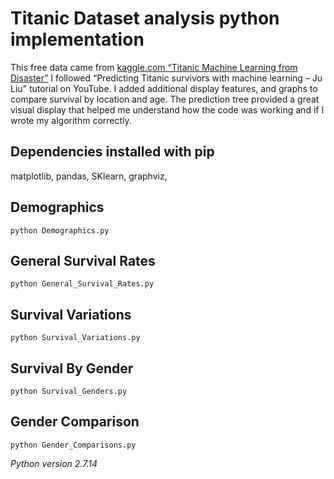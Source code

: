 # Titanic Dataset analysis python implementation
This free data came from [kaggle.com “Titanic Machine Learning from Disaster”](https://www.kaggle.com/c/titanic/data)
I followed “Predicting Titanic survivors with machine learning – Ju Liu”
tutorial on YouTube. I added additional display features, and graphs to compare survival by location and age.
The prediction tree provided a great visual display that helped me understand how the code was working and if I wrote my algorithm correctly.  

## Dependencies installed with pip
matplotlib,
pandas,
SKlearn,
graphviz,

## Demographics
```
python Demographics.py
```

## General Survival Rates
```
python General_Survival_Rates.py
```

## Survival Variations
```
python Survival_Variations.py
```

## Survival By Gender
```
python Survival_Genders.py
```

## Gender Comparison
```
python Gender_Comparisons.py
```


_Python version 2.7.14_
